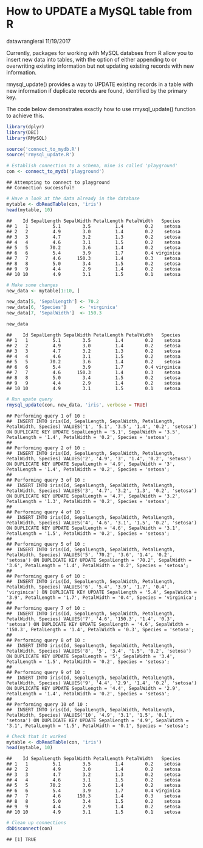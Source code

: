 How to UPDATE a MySQL table from R
================
datawranglerai
11/19/2017

Currently, packages for working with MySQL databses from R allow you to insert new data into tables, with the option of either appending to or overwriting existing information but not updating existing records with new information.

rmysql_update() provides a way to UPDATE existing records in a table with new information if duplicate records are found, identified by the primary key.

The code below demonstrates exactly how to use rmysql_update() function to achieve this.

``` r
library(dplyr)
library(DBI)
library(RMySQL)

source('connect_to_mydb.R')
source('rmysql_update.R')

# Establish connection to a schema, mine is called 'playground'
con <- connect_to_mydb('playground')
```

    ## Attempting to connect to playground 
    ## Connection successful!

``` r
# Have a look at the data already in the database
mytable <- dbReadTable(con, 'iris')
head(mytable, 10)
```

    ##    Id SepalLength SepalWidth PetalLength PetalWidth   Species
    ## 1   1         5.1        3.5         1.4        0.2    setosa
    ## 2   2         4.9        3.0         1.4        0.2    setosa
    ## 3   3         4.7        3.2         1.3        0.2    setosa
    ## 4   4         4.6        3.1         1.5        0.2    setosa
    ## 5   5        70.2        3.6         1.4        0.2    setosa
    ## 6   6         5.4        3.9         1.7        0.4 virginica
    ## 7   7         4.6      150.3         1.4        0.3    setosa
    ## 8   8         5.0        3.4         1.5        0.2    setosa
    ## 9   9         4.4        2.9         1.4        0.2    setosa
    ## 10 10         4.9        3.1         1.5        0.1    setosa

``` r
# Make some changes
new_data <- mytable[1:10, ]

new_data[5, 'SepalLength'] <- 70.2
new_data[6, 'Species']     <- 'virginica'
new_data[7, 'SepalWidth']  <- 150.3

new_data
```

    ##    Id SepalLength SepalWidth PetalLength PetalWidth   Species
    ## 1   1         5.1        3.5         1.4        0.2    setosa
    ## 2   2         4.9        3.0         1.4        0.2    setosa
    ## 3   3         4.7        3.2         1.3        0.2    setosa
    ## 4   4         4.6        3.1         1.5        0.2    setosa
    ## 5   5        70.2        3.6         1.4        0.2    setosa
    ## 6   6         5.4        3.9         1.7        0.4 virginica
    ## 7   7         4.6      150.3         1.4        0.3    setosa
    ## 8   8         5.0        3.4         1.5        0.2    setosa
    ## 9   9         4.4        2.9         1.4        0.2    setosa
    ## 10 10         4.9        3.1         1.5        0.1    setosa

``` r
# Run upate query
rmysql_update(con, new_data, 'iris', verbose = TRUE)
```

    ## Performing query 1 of 10 :
    ##  INSERT INTO iris(Id, SepalLength, SepalWidth, PetalLength, PetalWidth, Species) VALUES('1', '5.1', '3.5', '1.4', '0.2', 'setosa') ON DUPLICATE KEY UPDATE SepalLength = '5.1', SepalWidth = '3.5', PetalLength = '1.4', PetalWidth = '0.2', Species = 'setosa'; 
    ## 
    ## Performing query 2 of 10 :
    ##  INSERT INTO iris(Id, SepalLength, SepalWidth, PetalLength, PetalWidth, Species) VALUES('2', '4.9', '3', '1.4', '0.2', 'setosa') ON DUPLICATE KEY UPDATE SepalLength = '4.9', SepalWidth = '3', PetalLength = '1.4', PetalWidth = '0.2', Species = 'setosa'; 
    ## 
    ## Performing query 3 of 10 :
    ##  INSERT INTO iris(Id, SepalLength, SepalWidth, PetalLength, PetalWidth, Species) VALUES('3', '4.7', '3.2', '1.3', '0.2', 'setosa') ON DUPLICATE KEY UPDATE SepalLength = '4.7', SepalWidth = '3.2', PetalLength = '1.3', PetalWidth = '0.2', Species = 'setosa'; 
    ## 
    ## Performing query 4 of 10 :
    ##  INSERT INTO iris(Id, SepalLength, SepalWidth, PetalLength, PetalWidth, Species) VALUES('4', '4.6', '3.1', '1.5', '0.2', 'setosa') ON DUPLICATE KEY UPDATE SepalLength = '4.6', SepalWidth = '3.1', PetalLength = '1.5', PetalWidth = '0.2', Species = 'setosa'; 
    ## 
    ## Performing query 5 of 10 :
    ##  INSERT INTO iris(Id, SepalLength, SepalWidth, PetalLength, PetalWidth, Species) VALUES('5', '70.2', '3.6', '1.4', '0.2', 'setosa') ON DUPLICATE KEY UPDATE SepalLength = '70.2', SepalWidth = '3.6', PetalLength = '1.4', PetalWidth = '0.2', Species = 'setosa'; 
    ## 
    ## Performing query 6 of 10 :
    ##  INSERT INTO iris(Id, SepalLength, SepalWidth, PetalLength, PetalWidth, Species) VALUES('6', '5.4', '3.9', '1.7', '0.4', 'virginica') ON DUPLICATE KEY UPDATE SepalLength = '5.4', SepalWidth = '3.9', PetalLength = '1.7', PetalWidth = '0.4', Species = 'virginica'; 
    ## 
    ## Performing query 7 of 10 :
    ##  INSERT INTO iris(Id, SepalLength, SepalWidth, PetalLength, PetalWidth, Species) VALUES('7', '4.6', '150.3', '1.4', '0.3', 'setosa') ON DUPLICATE KEY UPDATE SepalLength = '4.6', SepalWidth = '150.3', PetalLength = '1.4', PetalWidth = '0.3', Species = 'setosa'; 
    ## 
    ## Performing query 8 of 10 :
    ##  INSERT INTO iris(Id, SepalLength, SepalWidth, PetalLength, PetalWidth, Species) VALUES('8', '5', '3.4', '1.5', '0.2', 'setosa') ON DUPLICATE KEY UPDATE SepalLength = '5', SepalWidth = '3.4', PetalLength = '1.5', PetalWidth = '0.2', Species = 'setosa'; 
    ## 
    ## Performing query 9 of 10 :
    ##  INSERT INTO iris(Id, SepalLength, SepalWidth, PetalLength, PetalWidth, Species) VALUES('9', '4.4', '2.9', '1.4', '0.2', 'setosa') ON DUPLICATE KEY UPDATE SepalLength = '4.4', SepalWidth = '2.9', PetalLength = '1.4', PetalWidth = '0.2', Species = 'setosa'; 
    ## 
    ## Performing query 10 of 10 :
    ##  INSERT INTO iris(Id, SepalLength, SepalWidth, PetalLength, PetalWidth, Species) VALUES('10', '4.9', '3.1', '1.5', '0.1', 'setosa') ON DUPLICATE KEY UPDATE SepalLength = '4.9', SepalWidth = '3.1', PetalLength = '1.5', PetalWidth = '0.1', Species = 'setosa';

``` r
# Check that it worked
mytable <- dbReadTable(con, 'iris')
head(mytable, 10)
```

    ##    Id SepalLength SepalWidth PetalLength PetalWidth   Species
    ## 1   1         5.1        3.5         1.4        0.2    setosa
    ## 2   2         4.9        3.0         1.4        0.2    setosa
    ## 3   3         4.7        3.2         1.3        0.2    setosa
    ## 4   4         4.6        3.1         1.5        0.2    setosa
    ## 5   5        70.2        3.6         1.4        0.2    setosa
    ## 6   6         5.4        3.9         1.7        0.4 virginica
    ## 7   7         4.6      150.3         1.4        0.3    setosa
    ## 8   8         5.0        3.4         1.5        0.2    setosa
    ## 9   9         4.4        2.9         1.4        0.2    setosa
    ## 10 10         4.9        3.1         1.5        0.1    setosa

``` r
# Clean up connections
dbDisconnect(con)
```

    ## [1] TRUE
